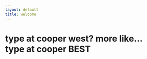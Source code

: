 ```yaml
---
layout: default
title: welcome
---
```


<h1 class="title">type at cooper west? more like... type at cooper <strong>BEST</strong></h1>
